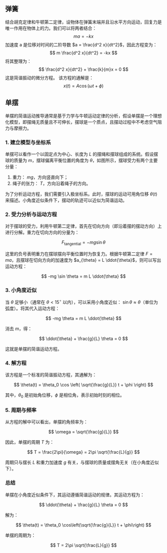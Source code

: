 ## 弹簧

结合胡克定律和牛顿第二定律，设物体在弹簧末端并且沿水平方向运动，回复力是唯一作用在物体上的力。我们可以将两者结合： $$ ma = -kx $$ 加速度 a 是位移对时间的二阶导数 $a = \frac{d^2 x}{dt^2}$，因此方程变为： $$ m \frac{d^2 x}{dt^2} = -kx $$ 将其整理为： $$ \frac{d^2 x}{dt^2} + \frac{k}{m}x = 0 $$ 这是简谐振动的微分方程。
该方程的通解是： $$ x(t) = A \cos(\omega t + \phi) $$

## 单摆

单摆的简谐运动推导通常是基于力学与牛顿运动定律的分析，假设单摆是一个理想化模型，即摆绳无质量且不可伸长，摆球是一个质点，且摆动过程中不考虑空气阻力与摩擦力。

### 1. 建立模型与坐标系

单摆可以看作一个以固定点为中心、长度为 $L$ 的摆绳和摆球组成的系统。假设摆球的质量为 $m$，摆球偏离平衡位置的角度为 $\theta$，如图所示，摆球受力有两个主要分量：

1. 重力： $mg$，方向竖直向下；
2. 绳子的张力： $T$，方向沿着绳子的方向。

为了分析运动方程，我们需要引入极坐标系。此时，摆球的运动可用角位移 $\theta(t)$ 来描述。小角度近似条件下，摆动的轨迹可以近似为简谐运动。

### 2. 受力分析与运动方程

对于摆球的受力，利用牛顿第二定律，首先在切向方向（即沿着摆的摆动方向）上进行分解。重力在切向方向的分量为：

$$
F_{\text{tangential}} = -mg \sin \theta
$$

这里的负号表明重力在摆球摆向平衡位置时为恢复力。根据牛顿第二定律 $F = ma$，且摆球在切向方向的加速度为 $a_{\theta} = L \ddot{\theta}$，则可以写出运动方程：

$$
-mg \sin \theta = m L \ddot{\theta}
$$

### 3. 小角度近似

当 $\theta$ 足够小（通常在 $\theta < 15^\circ$ 以内），可以采用小角度近似： $\sin \theta \approx \theta$（单位为弧度）。将其代入运动方程：

$$
-mg \theta = m L \ddot{\theta}
$$

消去 $m$，得：

$$
\ddot{\theta} + \frac{g}{L} \theta = 0
$$

这就是单摆的简谐运动方程。

### 4. 解方程

该方程是一个标准的简谐振动方程，其通解为：

$$
\theta(t) = \theta_0 \cos \left( \sqrt{\frac{g}{L}} t + \phi \right)
$$

其中，$\theta_0$ 是初始角位移，$\phi$ 是相位角，表示初始时刻的相位。

### 5. 周期与频率

从方程的解中可以看出，单摆的角频率为：

$$
\omega = \sqrt{\frac{g}{L}}
$$

因此，单摆的周期 $T$ 为：

$$
T = \frac{2\pi}{\omega} = 2\pi \sqrt{\frac{L}{g}}
$$

周期只与摆长 $L$ 和重力加速度 $g$ 有关，与摆球的质量或摆角无关（在小角度近似下）。

### 总结

单摆在小角度近似条件下，其运动遵循简谐运动的规律。其运动方程为：

$$
\ddot{\theta} + \frac{g}{L} \theta = 0
$$

解为：

$$
\theta(t) = \theta_0 \cos\left(\sqrt{\frac{g}{L}} t + \phi\right)
$$

单摆的周期为：

$$
T = 2\pi \sqrt{\frac{L}{g}}
$$
